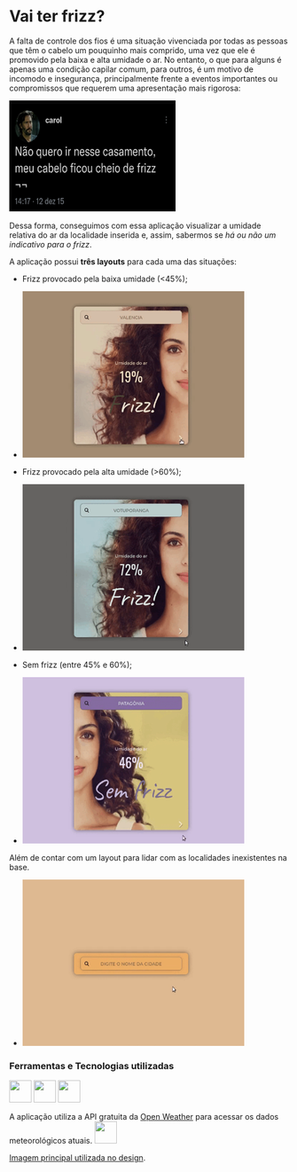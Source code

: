 # Vai ter frizz?
A falta de controle dos fios é uma situação vivenciada por todas as pessoas que têm o cabelo um pouquinho mais comprido, uma vez que ele é promovido pela baixa e alta umidade o ar. No entanto, o que para alguns é apenas uma condição capilar comum, para outros, é um motivo de incomodo e insegurança, principalmente frente a eventos importantes ou compromissos que requerem uma apresentação mais rigorosa:

<img src="img/tweet.jpeg" width="300" height="200" /> 

Dessa forma, conseguimos com essa aplicação visualizar a umidade relativa do ar da localidade inserida e, assim, sabermos se _há ou não um indicativo para o frizz_.

A aplicação possui **três layouts** para cada uma das situações:
- Frizz provocado pela baixa umidade (<45%);
- <img src="gifs/baixa.gif" width="400" height="300" /> 

- Frizz provocado pela alta umidade (>60%);
- <img src="gifs/alta.gif" width="400" height="300" /> 
 
- Sem frizz (entre 45% e 60%);
- <img src="gifs/normal.gif" width="400" height="300" /> 

Além de contar com um layout para lidar com as localidades inexistentes na base.
 - <img src="gifs/error.gif" width="400" height="300" /> 

### Ferramentas e Tecnologias utilizadas
<img src="https://cdn.jsdelivr.net/gh/devicons/devicon/icons/css3/css3-original.svg" width="40" height="40" />  <img src="https://cdn.jsdelivr.net/gh/devicons/devicon/icons/html5/html5-original.svg" width="40" height="40" />  <img src="https://cdn.jsdelivr.net/gh/devicons/devicon/icons/jquery/jquery-original.svg" width="40" height="40" />

A aplicação utiliza a API gratuita da [Open Weather](https://openweathermap.org/) para acessar os dados meteorológicos atuais.
<img src="https://seeklogo.com/images/O/openweather-logo-3CE20F48B5-seeklogo.com.png" width="40" height="40" />

 
          
[Imagem principal utilizada no design]([https://pages.github.com/](https://feirashop.com.br/beleza/frizz-em-dias-umido/)).
